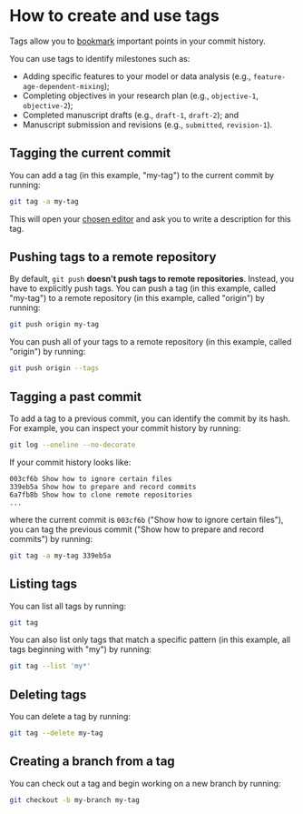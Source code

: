 # How to create and use tags

Tags allow you to [bookmark](../version-control/what-is-a-tag.md) important points in your commit history.

You can use tags to identify milestones such as:

- Adding specific features to your model or data analysis (e.g., `feature-age-dependent-mixing`);
- Completing objectives in your research plan (e.g., `objective-1`, `objective-2`);
- Completed manuscript drafts (e.g., `draft-1`, `draft-2`); and
- Manuscript submission and revisions (e.g., `submitted`, `revision-1`).

## Tagging the current commit

You can add a tag (in this example, "my-tag") to the current commit by running:

```sh
git tag -a my-tag
```

This will open your [chosen editor](first-time-git-setup.md) and ask you to write a description for this tag.

## Pushing tags to a remote repository

By default, `git push` **doesn't push tags to remote repositories**.
Instead, you have to explicitly push tags.
You can push a tag (in this example, called "my-tag") to a remote repository (in this example, called "origin") by running:

```sh
git push origin my-tag
```

You can push all of your tags to a remote repository (in this example, called "origin") by running:

```sh
git push origin --tags
```

## Tagging a past commit

To add a tag to a previous commit, you can identify the commit by its hash.
For example, you can inspect your commit history by running:

```sh
git log --oneline --no-decorate
```

If your commit history looks like:

```text
003cf6b Show how to ignore certain files
339eb5a Show how to prepare and record commits
6a7fb8b Show how to clone remote repositories
...
```
where the current commit is `003cf6b` ("Show how to ignore certain files"), you can tag the previous commit ("Show how to prepare and record commits") by running:

```sh
git tag -a my-tag 339eb5a
```

## Listing tags

You can list all tags by running:

```sh
git tag
```

You can also list only tags that match a specific pattern (in this example, all tags beginning with "my") by running:

```sh
git tag --list 'my*'
```

## Deleting tags

You can delete a tag by running:

```sh
git tag --delete my-tag
```

## Creating a branch from a tag

You can check out a tag and begin working on a new branch by running:

```sh
git checkout -b my-branch my-tag
```
